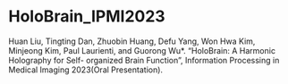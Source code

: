 # HoloBrain_IPMI2023
Huan Liu, Tingting Dan, Zhuobin Huang, Defu Yang, Won Hwa Kim, Minjeong Kim, Paul Laurienti, and Guorong Wu*. “HoloBrain: A Harmonic Holography for Self- organized Brain Function”, Information Processing in Medical Imaging 2023(Oral Presentation).
